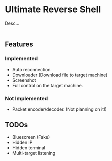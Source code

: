# Ultimate Reverse Shell #

Desc...
<br/><br/>


## Features ##
### Implemented ###
* Auto reconnection
* Downloader (Download file to target machine)
* Screenshot
* Full control on the target machine.

### Not Implemented ###
* Packet encoder/decoder. (Not planning on it!)


## TODOs ##
* Bluescreen (Fake)
* Hidden IP
* Hidden terminal
* Multi-target listening
